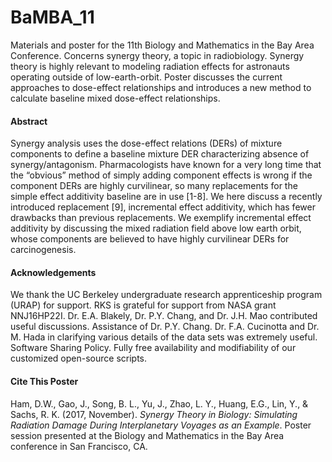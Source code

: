 # BaMBA_11
Materials and poster for the 11th Biology and Mathematics in the Bay Area Conference. Concerns synergy theory, a topic in radiobiology. Synergy theory is highly relevant to modeling radiation effects for astronauts operating outside of low-earth-orbit. Poster discusses the current approaches to dose-effect relationships and introduces a new method to calculate baseline mixed dose-effect relationships. 


#### Abstract 
Synergy analysis uses the dose-effect relations (DERs) of mixture components to define a baseline mixture DER characterizing absence of synergy/antagonism. Pharmacologists have known for a very long time that the “obvious” method of simply adding component effects is wrong if the component DERs are highly curvilinear, so many replacements for the simple effect additivity baseline are in use [1-8]. We here discuss a recently introduced replacement [9], incremental effect additivity, which has fewer drawbacks than previous replacements. We exemplify incremental effect additivity by discussing the mixed radiation field above low earth orbit, whose components are believed to have highly curvilinear DERs for carcinogenesis.


#### Acknowledgements
We thank the UC Berkeley undergraduate research apprenticeship program (URAP) for support. RKS is grateful for support from NASA grant NNJ16HP22I. Dr. E.A. Blakely, Dr. P.Y. Chang, and Dr. J.H. Mao contributed useful discussions. Assistance of Dr. P.Y. Chang. Dr. F.A. Cucinotta and Dr. M. Hada in clarifying various details of the data sets was extremely useful. Software Sharing Policy. Fully free availability and modifiability of our customized open-source scripts.


#### Cite This Poster
Ham, D.W.,  Gao, J., Song, B. L., Yu, J., Zhao, L. Y., Huang, E.G., Lin, Y., & Sachs, R. K. (2017, November). 
_Synergy Theory in Biology: Simulating Radiation Damage During Interplanetary Voyages as an Example_. Poster session
presented at the Biology and Mathematics in the Bay Area conference in San Francisco, CA.

